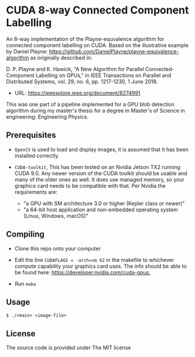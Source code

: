 # CUDA 8-way Connected Component Labelling

An 8-way implementation of the Playne-equvalence algorithm for connected component labelling on CUDA.
Based on the illustrative example by Daniel Playne: <https://github.com/DanielPlayne/playne-equivalence-algorithm> as originally described in:

D. P. Playne and K. Hawick,
"A New Algorithm for Parallel Connected-Component Labelling on GPUs,"
in IEEE Transactions on Parallel and Distributed Systems,
vol. 29, no. 6, pp. 1217-1230, 1 June 2018.

* URL: <https://ieeexplore.ieee.org/document/8274991>

This was one part of a pipeline implemented for a GPU blob detection algorithm during my master's thesis for a degree in Master's of Science in engineering: Engineering Physics.

## Prerequisites

* `OpenCV` is used to load and display images, it is assumed that it has been installed correctly.
* `CUDA-toolkit`, This has been tested on an Nvidia Jetson TX2 running CUDA 9.0. Any newer version of the CUDA toolkit should be usable and many of the older ones as well. It does use managed memory, so your graphics card needs to be compatible with that. Per Nvidia the requirements are:

  * "a GPU with SM architecture 3.0 or higher (Kepler class or newer)"
  * "a 64-bit host application and non-embedded operating system (Linux, Windows, macOS)"

## Compiling

* Clone this repo onto your computer

* Edit the line `CUDAFLAGS = -arch=sm 62` in the makefile to whichever compute capability your graphics card uses. The info should be able to be found here: <https://developer.nvidia.com/cuda-gpus.>

* Run `make`

## Usage

`$ ./<main> <image-file>`

## License

The source code is provided under The MIT license